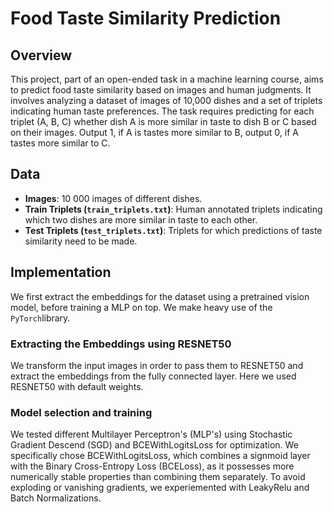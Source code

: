 # Food Taste Similarity Prediction
## Overview
This project, part of an open-ended task in a machine learning course, aims to predict food taste similarity based on images and human judgments. 
It involves analyzing a dataset of images of 10,000 dishes and a set of triplets indicating human taste preferences. 
The task requires predicting for each triplet (A, B, C) whether dish A is more similar in taste to dish B or C based on their images. 
Output 1, if A is tastes more similar to B, output 0, if A tastes more similar to C.
## Data
- **Images**: 10 000 images of different dishes.
- **Train Triplets (`train_triplets.txt`)**: Human annotated triplets indicating which two dishes are more similar in taste to each other.
- **Test Triplets (`test_triplets.txt`)**: Triplets for which predictions of taste similarity need to be made.

## Implementation
We first extract the embeddings for the dataset using a pretrained vision model, before training a MLP on top. We make heavy use of the `PyTorch`library.
### Extracting the Embeddings using RESNET50
We transform the input images in order to pass them to RESNET50 and extract the embeddings from the fully connected layer. Here we used RESNET50 with default weights.
### Model selection and training
We tested different Multilayer Perceptron's (MLP's) using Stochastic Gradient Descend (SGD) and BCEWithLogitsLoss for optimization. 
We specifically chose BCEWithLogitsLoss, which combines a signmoid layer with the Binary Cross-Entropy Loss (BCELoss), as it possesses more numerically stable properties than combining them separately.
To avoid exploding or vanishing gradients, we experiemented with LeakyRelu and Batch Normalizations.
